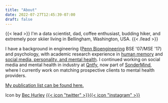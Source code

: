 ```yaml
---
title: "About"
date: 2022-07-27T12:45:39-07:00
draft: false
---
```


{{< lead >}}
I'm a data scientist, dad, coffee enthusiast, budding hiker, and extremely poor skiier living in Bellingham, Washington, USA.
{{< /lead >}}

I have a background in engineering ([Penn Bioengineering](https://be.seas.upenn.edu) BSE '07/MSE '17) and psychology, with academic research experience in [human memory](https://memory.psych.upenn.edu/Main_Page) and [social media, personality, and mental health](http://wwbp.org). I continued working on social media and mental health in industry at [Qntfy](https://qntfy.com), now part of [SonderMind](https://sondermind.com/), where I currently work on matching prospective clients to mental health providers.

[My publication list can be found here.](https://scholar.google.com/citations?user=7BpsrqEAAAAJ&hl=en&oi=ao)

Icon by [Bec Hurley](https://www.bechurley.com) [{{< icon "twitter" >}}](http://twitter.com/becpng)[{{< icon "instagram" >}}](http://instagram.com/bec.png)
